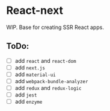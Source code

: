 # React-next

WIP. Base for creating SSR React apps.

## ToDo:
- [ ] add `react` and `react-dom`
- [ ] add `next.js`
- [ ] add `material-ui`
- [ ] add `webpack-bundle-analyzer`
- [ ] add `redux` and `redux-logic`
- [ ] add `jest`
- [ ] add `enzyme`
